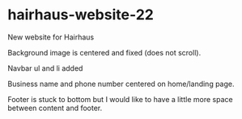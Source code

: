 # hairhaus-website-22
New website for Hairhaus

Background image is centered and fixed (does not scroll).

Navbar ul and li added

Business name and phone number centered on home/landing page.

Footer is stuck to bottom but I would like to have a little more space between content and footer.




